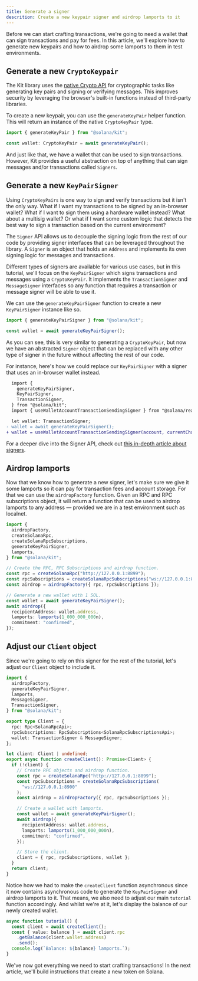 ```yaml
---
title: Generate a signer
descrition: Create a new keypair signer and airdrop lamports to it
---
```


Before we can start crafting transactions, we're going to need a wallet that can sign transactions and pay for fees. In this article, we'll explore how to generate new keypairs and how to airdrop some lamports to them in test environments.

## Generate a new `CryptoKeypair`

The Kit library uses the [native Crypto API](https://developer.mozilla.org/en-US/docs/Web/API/Crypto) for cryptographic tasks like generating key pairs and signing or verifying messages. This improves security by leveraging the browser's built-in functions instead of third-party libraries.

To create a new keypair, you can use the `generateKeyPair` helper function. This will return an instance of the native `CryptoKeyPair` type.

```ts
import { generateKeyPair } from "@solana/kit";

const wallet: CryptoKeyPair = await generateKeyPair();
```

And just like that, we have a wallet that can be used to sign transactions. However, Kit provides a useful abstraction on top of anything that can sign messages and/or transactions called `Signers`.

## Generate a new `KeyPairSigner`

Using `CryptoKeyPairs` is one way to sign and verify transactions but it isn't the only way. What if I want my transactions to be signed by an in-browser wallet? What if I want to sign them using a hardware wallet instead? What about a multisig wallet? Or what if I want some custom logic that detects the best way to sign a transaction based on the current environment?

The `Signer` API allows us to decouple the signing logic from the rest of our code by providing signer interfaces that can be leveraged throughout the library. A `Signer` is an object that holds an `Address` and implements its own signing logic for messages and transactions.

Different types of signers are available for various use cases, but in this tutorial, we'll focus on the `KeyPairSigner` which signs transactions and messages using a `CryptoKeyPair`. It implements the `TransactionSigner` and `MessageSigner` interfaces so any function that requires a transaction or message signer will be able to use it.

We can use the `generateKeyPairSigner` function to create a new `KeyPairSigner` instance like so.

```ts
import { generateKeyPairSigner } from "@solana/kit";

const wallet = await generateKeyPairSigner();
```

As you can see, this is very similar to generating a `CryptoKeyPair`, but now we have an abstracted `Signer` object that can be replaced with any other type of signer in the future without affecting the rest of our code.

For instance, here's how we could replace our `KeyPairSigner` with a signer that uses an in-browser wallet instead.

```diff
  import {
    generateKeyPairSigner,
    KeyPairSigner,
    TransactionSigner,
  } from "@solana/kit";
  import { useWalletAccountTransactionSendingSigner } from "@solana/react";

  let wallet: TransactionSigner;
- wallet = await generateKeyPairSigner();
+ wallet = useWalletAccountTransactionSendingSigner(account, currentChain);
```

For a deeper dive into the Signer API, check out [this in-depth article about signers]().

## Airdrop lamports

Now that we know how to generate a new signer, let's make sure we give it some lamports so it can pay for transaction fees and account storage. For that we can use the `airdropFactory` function. Given an RPC and RPC subscriptions object, it will return a function that can be used to airdrop lamports to any address — provided we are in a test environment such as localnet.

```ts
import {
  airdropFactory,
  createSolanaRpc,
  createSolanaRpcSubscriptions,
  generateKeyPairSigner,
  lamports,
} from "@solana/kit";

// Create the RPC, RPC Subscriptions and airdrop function.
const rpc = createSolanaRpc("http://127.0.0.1:8899");
const rpcSubscriptions = createSolanaRpcSubscriptions("ws://127.0.0.1:8900");
const airdrop = airdropFactory({ rpc, rpcSubscriptions });

// Generate a new wallet with 1 SOL.
const wallet = await generateKeyPairSigner();
await airdrop({
  recipientAddress: wallet.address,
  lamports: lamports(1_000_000_000n),
  commitment: "confirmed",
});
```

## Adjust our `Client` object

Since we're going to rely on this signer for the rest of the tutorial, let's adjust our `Client` object to include it.

```ts title="src/client.ts"
import {
  airdropFactory,
  generateKeyPairSigner,
  lamports,
  MessageSigner,
  TransactionSigner,
} from "@solana/kit";

export type Client = {
  rpc: Rpc<SolanaRpcApi>;
  rpcSubscriptions: RpcSubscriptions<SolanaRpcSubscriptionsApi>;
  wallet: TransactionSigner & MessageSigner;
};

let client: Client | undefined;
export async function createClient(): Promise<Client> {
  if (!client) {
    // Create RPC objects and airdrop function.
    const rpc = createSolanaRpc("http://127.0.0.1:8899");
    const rpcSubscriptions = createSolanaRpcSubscriptions(
      "ws://127.0.0.1:8900"
    );
    const airdrop = airdropFactory({ rpc, rpcSubscriptions });

    // Create a wallet with lamports.
    const wallet = await generateKeyPairSigner();
    await airdrop({
      recipientAddress: wallet.address,
      lamports: lamports(1_000_000_000n),
      commitment: "confirmed",
    });

    // Store the client.
    client = { rpc, rpcSubscriptions, wallet };
  }
  return client;
}
```

Notice how we had to make the `createClient` function asynchronous since it now contains asynchronous code to generate the `KeyPairSigner` and airdrop lamports to it. That means, we also need to adjust our main `tutorial` function accordingly. And whilst we're at it, let's display the balance of our newly created wallet.

```ts title="src/index.ts"
async function tutorial() {
  const client = await createClient();
  const { value: balance } = await client.rpc
    .getBalance(client.wallet.address)
    .send();
  console.log(`Balance: ${balance} lamports.`);
}
```

We've now got everything we need to start crafting transactions! In the next article, we'll build instructions that create a new token on Solana.
